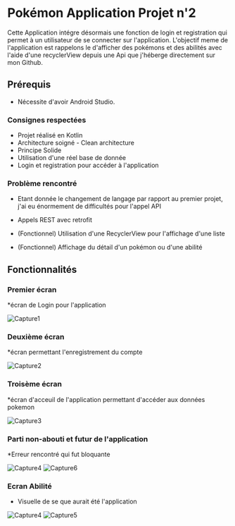 # Pokémon Application Projet n'2

Cette Application intégre désormais une fonction de login et registration qui permet à un utilisateur de se connecter sur l'application. L'objectif meme de l'application est rappelons le d'afficher des pokémons et des abilités avec l'aide d'une recyclerView depuis une Api que j'héberge directement sur mon Github.

## Prérequis

* Nécessite d'avoir Android Studio.

### Consignes respectées

* Projet réalisé en Kotlin
* Architecture soigné - Clean architecture
* Principe Solide
* Utilisation d'une réel base de donnée 
* Login et registration pour accéder à l'application

### Problème rencontré

* Etant donnée le changement de langage par rapport au premier projet, j'ai eu énormement de difficultés pour l'appel API

* Appels REST avec retrofit
* (Fonctionnel) Utilisation d'une RecyclerView pour l'affichage d'une liste
* (Fonctionnel) Affichage du détail d'un pokémon ou d'une abilité


## Fonctionnalités
### Premier écran
  *écran de Login pour l'application
  
![Capture1](https://user-images.githubusercontent.com/65347801/103379997-d23c4c80-4ae7-11eb-91c5-1b4c874087a1.PNG)

### Deuxième écran
  *écran permettant l'enregistrement du compte
  
![Capture2](https://user-images.githubusercontent.com/65347801/103379998-d49ea680-4ae7-11eb-9abf-ba7bc2cf3290.PNG)  

### Troisème écran
  *écran d'acceuil de l'application permettant d'accéder aux données pokemon
  
![Capture3](https://user-images.githubusercontent.com/65347801/103380003-d5cfd380-4ae7-11eb-9d6c-e7d9fd889347.PNG)



### Parti non-abouti et futur de l'application

  *Erreur rencontré qui fut bloquante
  
![Capture4](https://user-images.githubusercontent.com/65347801/103380009-d7999700-4ae7-11eb-9a18-44055ecf7718.PNG)
![Capture6](https://user-images.githubusercontent.com/65347801/82599758-1f009200-9bad-11ea-849b-87832342b78c.PNG)
### Ecran Abilité
   * Visuelle de se que aurait été l'application
   
![Capture4](https://user-images.githubusercontent.com/65347801/82599867-48b9b900-9bad-11ea-8423-afaf49cb1940.PNG)
![Capture5](https://user-images.githubusercontent.com/65347801/82599873-4a837c80-9bad-11ea-8d20-9487e10e6938.PNG)
